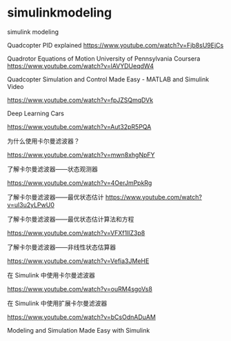 # simulinkmodeling
simulink modeling

Quadcopter PID explained
https://www.youtube.com/watch?v=Fjb8sU9EjCs

Quadrotor Equations of Motion University of Pennsylvania Coursera
https://www.youtube.com/watch?v=lAVYDUeqdW4


Quadcopter Simulation and Control Made Easy - MATLAB and Simulink Video

https://www.youtube.com/watch?v=fpJZSQmqDVk

Deep Learning Cars

https://www.youtube.com/watch?v=Aut32pR5PQA

为什么使用卡尔曼滤波器？

https://www.youtube.com/watch?v=mwn8xhgNpFY

了解卡尔曼滤波器——状态观测器

https://www.youtube.com/watch?v=4OerJmPpkRg


了解卡尔曼滤波器——最优状态估计
https://www.youtube.com/watch?v=ul3u2yLPwU0


了解卡尔曼滤波器——最优状态估计算法和方程

https://www.youtube.com/watch?v=VFXf1lIZ3p8

了解卡尔曼滤波器——非线性状态估算器

https://www.youtube.com/watch?v=Vefia3JMeHE

在 Simulink 中使用卡尔曼滤波器

https://www.youtube.com/watch?v=ouRM4sgoVs8


在 Simulink 中使用扩展卡尔曼滤波器

https://www.youtube.com/watch?v=bCsOdnADuAM



Modeling and Simulation Made Easy with Simulink


